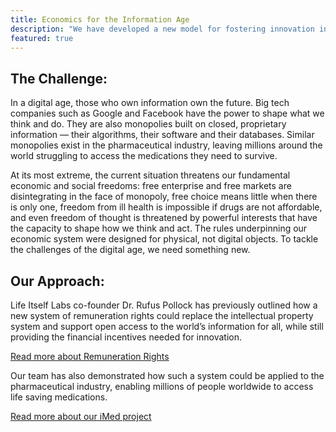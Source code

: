 ```yaml
---
title: Economics for the Information Age
description: "We have developed a new model for fostering innovation in the age of information."
featured: true
---
```


## The Challenge:

In a digital age, those who own information own the future. Big tech companies such as Google and Facebook have the power to shape what we think and do. They are also monopolies built on closed, proprietary information — their algorithms, their software and their databases. Similar monopolies exist in the pharmaceutical industry, leaving millions around the world struggling to access the medications they need to survive.

At its most extreme, the current situation threatens our fundamental economic and social freedoms: free enterprise and free markets are disintegrating in the face of monopoly, free choice means little when there is only one, freedom from ill health is impossible if drugs are not affordable, and even freedom of thought is threatened by powerful interests that have the capacity to shape how we think and act. 
The rules underpinning our economic system were designed for physical, not digital objects. To tackle the challenges of the digital age, we need something new.

## Our Approach:

Life Itself Labs co-founder Dr. Rufus Pollock has previously outlined how a new system of remuneration rights could replace the intellectual property system and support open access to the world’s information for all, while still providing the financial incentives needed for innovation.

[Read more about Remuneration Rights](https://openrevolution.net/)

Our team has also demonstrated how such a system could be applied to the pharmaceutical industry, enabling millions of people worldwide to access life saving medications. 

[Read more about our iMed project](https://imedproject.org/)